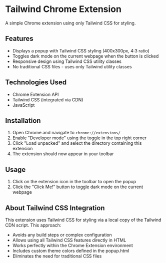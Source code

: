 # Tailwind Chrome Extension

A simple Chrome extension using only Tailwind CSS for styling.

## Features

- Displays a popup with Tailwind CSS styling (400x300px, 4:3 ratio)
- Toggles dark mode on the current webpage when the button is clicked
- Responsive design using Tailwind CSS utility classes
- No traditional CSS files - uses only Tailwind utility classes

## Technologies Used

- Chrome Extension API
- Tailwind CSS (integrated via CDN)
- JavaScript

## Installation

1. Open Chrome and navigate to `chrome://extensions/`
2. Enable "Developer mode" using the toggle in the top right corner
3. Click "Load unpacked" and select the directory containing this extension
4. The extension should now appear in your toolbar

## Usage

1. Click on the extension icon in the toolbar to open the popup
2. Click the "Click Me!" button to toggle dark mode on the current webpage

## About Tailwind CSS Integration

This extension uses Tailwind CSS for styling via a local copy of the Tailwind CDN script. This approach:

- Avoids any build steps or complex configuration
- Allows using all Tailwind CSS features directly in HTML
- Works perfectly within the Chrome Extension environment
- Includes custom theme colors defined in the popup.html
- Eliminates the need for traditional CSS files 